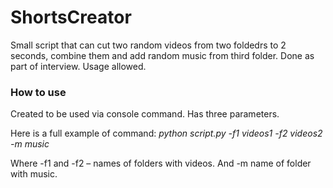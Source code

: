# ShortsCreator
Small script that can cut two random videos from two foldedrs to 2 seconds, combine them and add random music from third folder.
Done as part of interview.
Usage allowed.

### How to use
Created to be used via console command. 
Has three parameters.


Here is a full example of command:
*python script.py -f1 videos1 -f2 videos2 -m music*

Where -f1 and -f2 – names of folders with videos. And -m name of folder with music.
